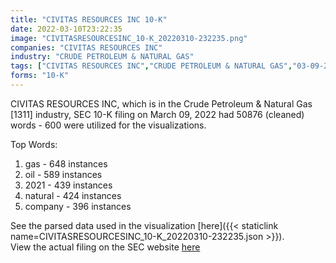 ```yaml
---
title: "CIVITAS RESOURCES INC 10-K"
date: 2022-03-10T23:22:35
image: "CIVITASRESOURCESINC_10-K_20220310-232235.png"
companies: "CIVITAS RESOURCES INC"
industry: "CRUDE PETROLEUM & NATURAL GAS"
tags: ["CIVITAS RESOURCES INC","CRUDE PETROLEUM & NATURAL GAS","03-09-2022","10-K"]
forms: "10-K"
---
```

CIVITAS RESOURCES INC, which is in the Crude Petroleum & Natural Gas [1311] industry, SEC 10-K filing on March 09, 2022 had 50876 (cleaned) words - 600 were utilized for the visualizations.

Top Words:
1. gas - 648 instances
2. oil - 589 instances
3. 2021 - 439 instances
4. natural - 424 instances
5. company - 396 instances


See the parsed data used in the visualization [here]({{< staticlink name=CIVITASRESOURCESINC_10-K_20220310-232235.json >}}).  
View the actual filing on the SEC website [here](https://www.sec.gov/Archives/edgar/data/1509589/0001509589-22-000044.txt)